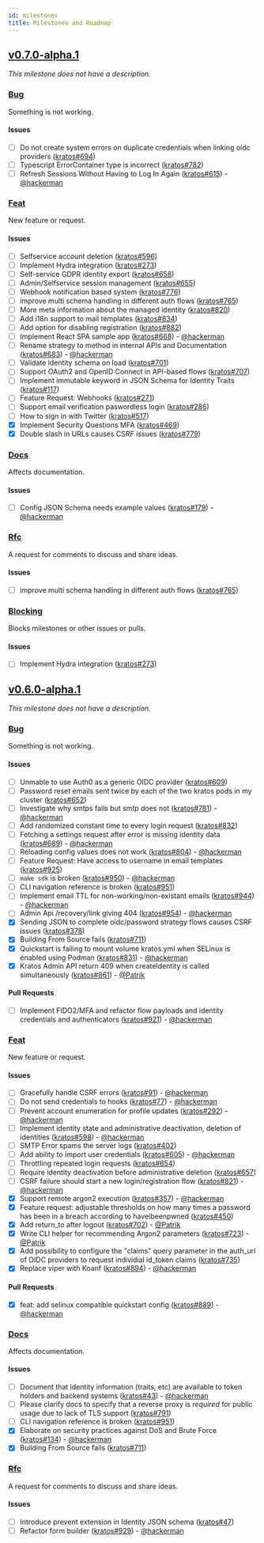 ```yaml
---
id: milestones
title: Milestones and Roadmap
---
```


## [v0.7.0-alpha.1](https://github.com/ory/kratos/milestone/9)

_This milestone does not have a description._

### [Bug](https://github.com/ory/kratos/labels/bug)

Something is not working.

#### Issues

- [ ] Do not create system errors on duplicate credentials when linking oidc
      providers ([kratos#694](https://github.com/ory/kratos/issues/694))
- [ ] Typescript ErrorContainer type is incorrect
      ([kratos#782](https://github.com/ory/kratos/issues/782))
- [ ] Refresh Sessions Without Having to Log In Again
      ([kratos#615](https://github.com/ory/kratos/issues/615)) -
      [@hackerman](https://github.com/aeneasr)

### [Feat](https://github.com/ory/kratos/labels/feat)

New feature or request.

#### Issues

- [ ] Selfservice account deletion
      ([kratos#596](https://github.com/ory/kratos/issues/596))
- [ ] Implement Hydra integration
      ([kratos#273](https://github.com/ory/kratos/issues/273))
- [ ] Self-service GDPR identity export
      ([kratos#658](https://github.com/ory/kratos/issues/658))
- [ ] Admin/Selfservice session management
      ([kratos#655](https://github.com/ory/kratos/issues/655))
- [ ] Webhook notification based system
      ([kratos#776](https://github.com/ory/kratos/issues/776))
- [ ] improve multi schema handling in different auth flows
      ([kratos#765](https://github.com/ory/kratos/issues/765))
- [ ] More meta information about the managed identity
      ([kratos#820](https://github.com/ory/kratos/issues/820))
- [ ] Add i18n support to mail templates
      ([kratos#834](https://github.com/ory/kratos/issues/834))
- [ ] Add option for disabling registration
      ([kratos#882](https://github.com/ory/kratos/issues/882))
- [ ] Implement React SPA sample app
      ([kratos#668](https://github.com/ory/kratos/issues/668)) -
      [@hackerman](https://github.com/aeneasr)
- [ ] Rename strategy to method in internal APIs and Documentation
      ([kratos#683](https://github.com/ory/kratos/issues/683)) -
      [@hackerman](https://github.com/aeneasr)
- [ ] Validate identity schema on load
      ([kratos#701](https://github.com/ory/kratos/issues/701))
- [ ] Support OAuth2 and OpenID Connect in API-based flows
      ([kratos#707](https://github.com/ory/kratos/issues/707))
- [ ] Implement immutable keyword in JSON Schema for Identity Traits
      ([kratos#117](https://github.com/ory/kratos/issues/117))
- [ ] Feature Request: Webhooks
      ([kratos#271](https://github.com/ory/kratos/issues/271))
- [ ] Support email verification paswordless login
      ([kratos#286](https://github.com/ory/kratos/issues/286))
- [ ] How to sign in with Twitter
      ([kratos#517](https://github.com/ory/kratos/issues/517))
- [x] Implement Security Questions MFA
      ([kratos#469](https://github.com/ory/kratos/issues/469))
- [x] Double slash in URLs causes CSRF issues
      ([kratos#779](https://github.com/ory/kratos/issues/779))

### [Docs](https://github.com/ory/kratos/labels/docs)

Affects documentation.

#### Issues

- [ ] Config JSON Schema needs example values
      ([kratos#179](https://github.com/ory/kratos/issues/179)) -
      [@hackerman](https://github.com/aeneasr)

### [Rfc](https://github.com/ory/kratos/labels/rfc)

A request for comments to discuss and share ideas.

#### Issues

- [ ] improve multi schema handling in different auth flows
      ([kratos#765](https://github.com/ory/kratos/issues/765))

### [Blocking](https://github.com/ory/kratos/labels/blocking)

Blocks milestones or other issues or pulls.

#### Issues

- [ ] Implement Hydra integration
      ([kratos#273](https://github.com/ory/kratos/issues/273))

## [v0.6.0-alpha.1](https://github.com/ory/kratos/milestone/8)

_This milestone does not have a description._

### [Bug](https://github.com/ory/kratos/labels/bug)

Something is not working.

#### Issues

- [ ] Unmable to use Auth0 as a generic OIDC provider
      ([kratos#609](https://github.com/ory/kratos/issues/609))
- [ ] Password reset emails sent twice by each of the two kratos pods in my
      cluster ([kratos#652](https://github.com/ory/kratos/issues/652))
- [ ] Investigate why smtps fails but smtp does not
      ([kratos#781](https://github.com/ory/kratos/issues/781)) -
      [@hackerman](https://github.com/aeneasr)
- [ ] Add randomized constant time to every login request
      ([kratos#832](https://github.com/ory/kratos/issues/832))
- [ ] Fetching a settings request after error is missing identity data
      ([kratos#689](https://github.com/ory/kratos/issues/689)) -
      [@hackerman](https://github.com/aeneasr)
- [ ] Reloading config values does not work
      ([kratos#804](https://github.com/ory/kratos/issues/804)) -
      [@hackerman](https://github.com/aeneasr)
- [ ] Feature Request: Have access to username in email templates
      ([kratos#925](https://github.com/ory/kratos/issues/925))
- [ ] `make sdk` is broken
      ([kratos#950](https://github.com/ory/kratos/issues/950)) -
      [@hackerman](https://github.com/aeneasr)
- [ ] CLI navigation reference is broken
      ([kratos#951](https://github.com/ory/kratos/issues/951))
- [ ] Implement email TTL for non-working/non-existant emails
      ([kratos#944](https://github.com/ory/kratos/issues/944)) -
      [@hackerman](https://github.com/aeneasr)
- [ ] Admin Api /recovery/link giving 404
      ([kratos#954](https://github.com/ory/kratos/issues/954)) -
      [@hackerman](https://github.com/aeneasr)
- [x] Sending JSON to complete oidc/password strategy flows causes CSRF issues
      ([kratos#378](https://github.com/ory/kratos/issues/378))
- [x] Building From Source fails
      ([kratos#711](https://github.com/ory/kratos/issues/711))
- [x] Quickstart is failing to mount volume kratos.yml when SELinux is enabled
      using Podman ([kratos#831](https://github.com/ory/kratos/issues/831)) -
      [@hackerman](https://github.com/aeneasr)
- [x] Kratos Admin API return 409 when createIdentity is called simultaneously
      ([kratos#861](https://github.com/ory/kratos/issues/861)) -
      [@Patrik](https://github.com/zepatrik)

#### Pull Requests

- [ ] Implement FIDO2/MFA and refactor flow payloads and identity credentials
      and authenticators
      ([kratos#921](https://github.com/ory/kratos/pull/921)) -
      [@hackerman](https://github.com/aeneasr)

### [Feat](https://github.com/ory/kratos/labels/feat)

New feature or request.

#### Issues

- [ ] Gracefully handle CSRF errors
      ([kratos#91](https://github.com/ory/kratos/issues/91)) -
      [@hackerman](https://github.com/aeneasr)
- [ ] Do not send credentials to hooks
      ([kratos#77](https://github.com/ory/kratos/issues/77)) -
      [@hackerman](https://github.com/aeneasr)
- [ ] Prevent account enumeration for profile updates
      ([kratos#292](https://github.com/ory/kratos/issues/292)) -
      [@hackerman](https://github.com/aeneasr)
- [ ] Implement identity state and administrative deactivation, deletion of
      identities ([kratos#598](https://github.com/ory/kratos/issues/598)) -
      [@hackerman](https://github.com/aeneasr)
- [ ] SMTP Error spams the server logs
      ([kratos#402](https://github.com/ory/kratos/issues/402))
- [ ] Add ability to import user credentials
      ([kratos#605](https://github.com/ory/kratos/issues/605)) -
      [@hackerman](https://github.com/aeneasr)
- [ ] Throttling repeated login requests
      ([kratos#654](https://github.com/ory/kratos/issues/654))
- [ ] Require identity deactivation before administrative deletion
      ([kratos#657](https://github.com/ory/kratos/issues/657))
- [ ] CSRF failure should start a new login/registration flow
      ([kratos#821](https://github.com/ory/kratos/issues/821)) -
      [@hackerman](https://github.com/aeneasr)
- [x] Support remote argon2 execution
      ([kratos#357](https://github.com/ory/kratos/issues/357)) -
      [@hackerman](https://github.com/aeneasr)
- [x] Feature request: adjustable thresholds on how many times a password has
      been in a breach according to haveibeenpwned
      ([kratos#450](https://github.com/ory/kratos/issues/450))
- [x] Add return_to after logout
      ([kratos#702](https://github.com/ory/kratos/issues/702)) -
      [@Patrik](https://github.com/zepatrik)
- [x] Write CLI helper for recommending Argon2 parameters
      ([kratos#723](https://github.com/ory/kratos/issues/723)) -
      [@Patrik](https://github.com/zepatrik)
- [x] Add possibility to configure the "claims" query parameter in the auth_url
      of OIDC providers to request individial id_token claims
      ([kratos#735](https://github.com/ory/kratos/issues/735))
- [x] Replace viper with Koanf
      ([kratos#894](https://github.com/ory/kratos/issues/894)) -
      [@hackerman](https://github.com/aeneasr)

#### Pull Requests

- [x] feat: add selinux compatible quickstart config
      ([kratos#889](https://github.com/ory/kratos/pull/889)) -
      [@hackerman](https://github.com/aeneasr)

### [Docs](https://github.com/ory/kratos/labels/docs)

Affects documentation.

#### Issues

- [ ] Document that identity information (traits, etc) are available to token
      holders and backend systems
      ([kratos#43](https://github.com/ory/kratos/issues/43)) -
      [@hackerman](https://github.com/aeneasr)
- [ ] Please clarify docs to specify that a reverse proxy is _required_ for
      public usage due to lack of TLS support
      ([kratos#791](https://github.com/ory/kratos/issues/791))
- [ ] CLI navigation reference is broken
      ([kratos#951](https://github.com/ory/kratos/issues/951))
- [x] Elaborate on security practices against DoS and Brute Force
      ([kratos#134](https://github.com/ory/kratos/issues/134)) -
      [@hackerman](https://github.com/aeneasr)
- [x] Building From Source fails
      ([kratos#711](https://github.com/ory/kratos/issues/711))

### [Rfc](https://github.com/ory/kratos/labels/rfc)

A request for comments to discuss and share ideas.

#### Issues

- [ ] Introduce prevent extension in Identity JSON schema
      ([kratos#47](https://github.com/ory/kratos/issues/47))
- [ ] Refactor form builder
      ([kratos#929](https://github.com/ory/kratos/issues/929)) -
      [@hackerman](https://github.com/aeneasr)
